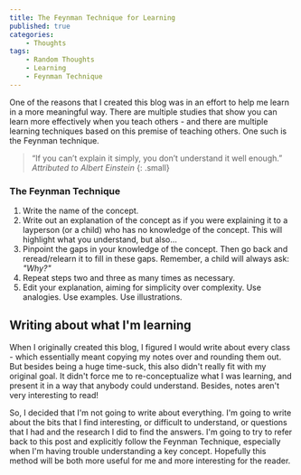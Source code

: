 ```yaml
---
title: The Feynman Technique for Learning
published: true
categories: 
    - Thoughts
tags:
    - Random Thoughts
    - Learning
    - Feynman Technique
---
```


One of the reasons that I created this blog was in an effort to help me learn in a more meaningful way. There are multiple studies that show you can learn more effectively when you teach others - and there are multiple learning techniques based on this premise of teaching others. One such is the Feynman technique.

> “If you can’t explain it simply, you don’t understand it well enough.”
<cite> Attributed to Albert Einstein </cite>{: .small}

### The Feynman Technique

  1. Write the name of the concept.
  2. Write out an explanation of the concept as if you were explaining it to a layperson (or a child) who has no knowledge of the concept. This will highlight what you understand, but also...
  3. Pinpoint the gaps in your knowledge of the concept. Then go back and reread/relearn it to fill in these gaps. Remember, a child will always ask: _"Why?"_
  4. Repeat steps two and three as many times as necessary.
  5. Edit your explanation, aiming for simplicity over complexity. Use analogies. Use examples. Use illustrations.

## Writing about what I'm learning

When I originally created this blog, I figured I would write about every class - which essentially meant copying my notes over and rounding them out. But besides being a huge time-suck, this also didn't really fit with my original goal. It didn't force me to re-conceptualize what I was learning, and present it in a way that anybody could understand. Besides, notes aren't very interesting to read!

So, I decided that I'm not going to write about everything. I'm going to write about the bits that I find interesting, or difficult to understand, or questions that I had and the research I did to find the answers. I'm going to try to refer back to this post and explicitly follow the Feynman Technique, especially when I'm having trouble understanding a key concept. Hopefully this method will be both more useful for me and more interesting for the reader.
